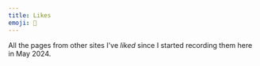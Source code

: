 ```yaml
---
title: Likes
emoji: 💙
---
```


All the pages from other sites I've _liked_ since I started recording them here in May 2024.
